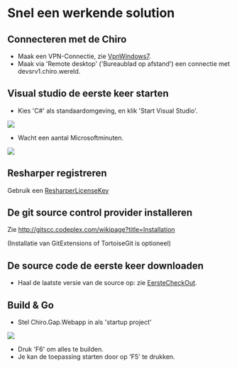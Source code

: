 Snel een werkende solution
==========================

Connecteren met de Chiro
------------------------

-   Maak een VPN-Connectie, zie [VpnWindows7](VpnWindows7.md).
-   Maak via 'Remote desktop' ('Bureaublad op afstand') een connectie
    met devsrv1.chiro.wereld.

Visual studio de eerste keer starten
------------------------------------

-   Kies 'C\#' als standaardomgeving, en klik 'Start Visual Studio'.

![](defset.png)

-   Wacht een aantal Microsoftminuten.

![](msftmin.png)

Resharper registreren
---------------------

Gebruik een [ResharperLicenseKey](ResharperLicenseKey.md)

De git source control provider installeren
------------------------------------------

Zie http://gitscc.codeplex.com/wikipage?title=Installation

(Installatie van GitExtensions of TortoiseGit is optioneel)

De source code de eerste keer downloaden
----------------------------------------

-   Haal de laatste versie van de source op: zie [EersteCheckOut](EersteCheckOut.md).

Build & Go
----------

-   Stel Chiro.Gap.Webapp in als 'startup project'

![](Schermafdruk-1.png)

-   Druk 'F6' om alles te builden.
-   Je kan de toepassing starten door op 'F5' te drukken.

